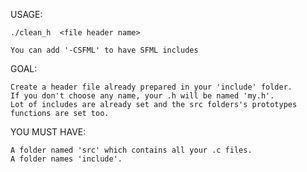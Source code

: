 USAGE:

    ./clean_h  <file header name>

    You can add '-CSFML' to have SFML includes

GOAL:

    Create a header file already prepared in your 'include' folder.
    If you don't choose any name, your .h will be named 'my.h'.
    Lot of includes are already set and the src folders's prototypes functions are set too.

YOU MUST HAVE:

    A folder named 'src' which contains all your .c files.
    A folder names 'include'.